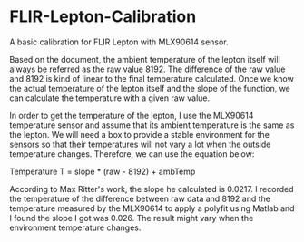 # FLIR-Lepton-Calibration
A basic calibration for FLIR Lepton with MLX90614 sensor. 

Based on the document, the ambient temperature of the lepton itself will always be referred as the raw value 8192. The difference of the raw value and 8192 is kind of linear to the final temperature calculated. Once we know the actual temperature of the lepton itself and the slope of the function, we can calculate the temperature with a given raw value. 

In order to get the temperature of the lepton, I use the MLX90614 temperature sensor and assume that its ambient temperature is the same as the lepton. We will need a box to provide a stable environment for the sensors so that their temperatures will not vary a lot when the outside temperature changes. Therefore, we can use the equation below:

Temperature T = slope * (raw - 8192) + ambTemp

According to Max Ritter's work, the slope he calculated is 0.0217. I recorded the temperature of the difference between raw data and 8192 and the temperature measured by the MLX90614 to apply a polyfit using Matlab and I found the slope I got was 0.026. The result might vary when the environment temperature changes.
